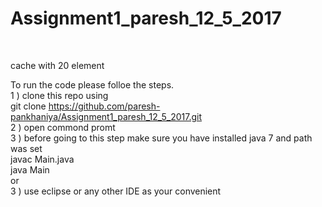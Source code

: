 
# Assignment1_paresh_12_5_2017
</br>

cache with 20 element
</br>

To run the code please folloe the steps.</br>
1 ) clone this repo using </br>
  git clone https://github.com/paresh-pankhaniya/Assignment1_paresh_12_5_2017.git</br>
2 ) open commond promt </br>
3 ) before going to this step make sure you have installed java 7 and path was set</br>
    javac Main.java</br>
    java Main</br>
                or</br>
 3 ) use eclipse or any other IDE as your convenient</br>
 
